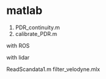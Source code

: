 # matlab
1. PDR_continuity.m
2. calibrate_PDR.m

with ROS


with lidar

ReadScandata1.m
filter_velodyne.mlx



